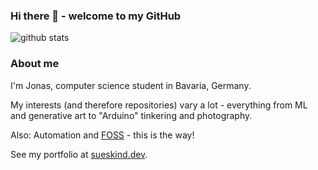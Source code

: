 ### Hi there 👋 - welcome to my GitHub

![github stats](https://github-readme-stats.vercel.app/api?username=sueskind&theme=buefy&show_icons=true)

### About me

I'm Jonas, computer science student in Bavaria, Germany.

My interests (and therefore repositories) vary a lot - everything from ML and generative art to "Arduino" tinkering and photography.

Also: Automation and [FOSS](https://en.wikipedia.org/wiki/Free_and_open-source_software) - this is the way!

See my portfolio at [sueskind.dev](https://sueskind.dev).
